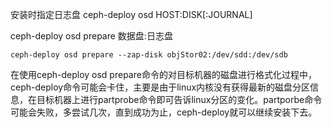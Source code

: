 

安装时指定日志盘
ceph-deploy osd  HOST:DISK[:JOURNAL]

ceph-deploy osd prepare 数据盘:日志盘

```
ceph-deploy osd prepare --zap-disk objStor02:/dev/sdd:/dev/sdb
```

在使用ceph-deploy osd prepare命令的对目标机器的磁盘进行格式化过程中，ceph-deploy命令可能会卡住，主要是由于linux内核没有获得最新的磁盘分区信息，在目标机器上进行partprobe命令即可告诉linux分区的变化。partporbe命令可能会失败，多尝试几次，直到成功为止，ceph-deploy就可以继续安装下去。
